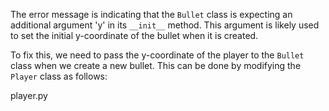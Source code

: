 The error message is indicating that the `Bullet` class is expecting an additional argument 'y' in its `__init__` method. This argument is likely used to set the initial y-coordinate of the bullet when it is created. 

To fix this, we need to pass the y-coordinate of the player to the `Bullet` class when we create a new bullet. This can be done by modifying the `Player` class as follows:

player.py

